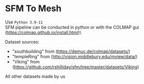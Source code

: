 # SFM To Mesh
Use `Python 3.9-11`\
SFM pipeline can be conducted in python or with the COLMAP gui (https://colmap.github.io/install.html)\

Dataset sources:
- "southbuilding" from (https://demuc.de/colmap/datasets/)
- "templeRing" from (http://vision.middlebury.edu/mview/data/)
- "Viking" from (https://github.com/rshilliday/sfm/tree/master/datasets/Viking)

All other datasets made by us